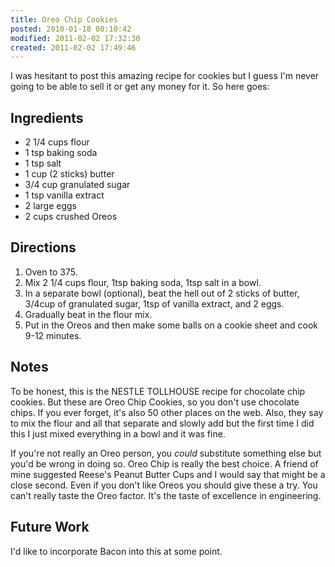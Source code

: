 ```yaml
---
title: Oreo Chip Cookies
posted: 2010-01-18 00:10:42
modified: 2011-02-02 17:32:30
created: 2011-02-02 17:49:46
---
```

I was hesitant to post this amazing recipe for cookies but I guess I'm
never going to be able to sell it or get any money for it. So here
goes:

## Ingredients

* 2 1/4 cups flour
* 1 tsp baking soda
* 1 tsp salt
* 1 cup (2 sticks) butter
* 3/4 cup granulated sugar
* 1 tsp vanilla extract
* 2 large eggs
* 2 cups crushed Oreos

## Directions

1. Oven to 375.
1. Mix 2 1/4 cups flour, 1tsp baking soda, 1tsp salt in a bowl.
1. In a separate bowl (optional), beat the hell out of 2 sticks of
butter, 3/4cup of granulated sugar, 1tsp of vanilla extract, and 2
eggs.
1. Gradually beat in the flour mix.
1. Put in the Oreos and then make some balls on a cookie sheet and
cook 9-12 minutes.

## Notes

To be honest, this is the NESTLE TOLLHOUSE recipe for chocolate chip
cookies. But these are Oreo Chip Cookies, so you don't use chocolate
chips. If you ever forget, it's also 50 other places on the web. Also,
they say to mix the flour and all that separate and slowly add but the
first time I did this I just mixed everything in a bowl and it was
fine.

If you're not really an Oreo person, you _could_ substitute something
else but you'd be wrong in doing so. Oreo Chip is really the best
choice. A friend of mine suggested Reese's Peanut Butter Cups and I
would say that might be a close second. Even if you don't like Oreos
you should give these a try. You can't really taste the Oreo
factor. It's the taste of excellence in engineering.

## Future Work
I'd like to incorporate Bacon into this at some point.
